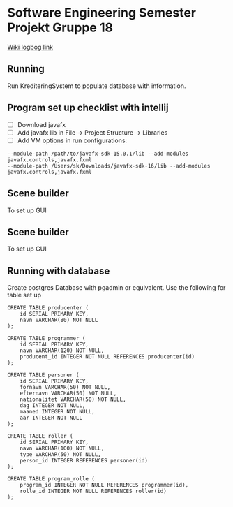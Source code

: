 # Software Engineering Semester Projekt Gruppe 18
[Wiki logbog link](https://github.com/simonkaring/SE-Gruppe-18/wiki/Logbook)

## Running
Run KrediteringSystem to populate database with information. 

## Program set up checklist with intellij
- [ ] Download javafx
- [ ] Add javafx lib in File -> Project Structure -> Libraries
- [ ] Add VM options in run configurations: 

```
--module-path /path/to/javafx-sdk-15.0.1/lib --add-modules javafx.controls,javafx.fxml
--module-path /Users/sk/Downloads/javafx-sdk-16/lib --add-modules javafx.controls,javafx.fxml
```

## Scene builder 
To set up GUI

## Scene builder
To set up GUI

## Running with database
Create postgres Database with pgadmin or equivalent. 
Use the following for table set up
```
CREATE TABLE producenter (
	id SERIAL PRIMARY KEY,
	navn VARCHAR(80) NOT NULL
);

CREATE TABLE programmer (
	id SERIAL PRIMARY KEY,
	navn VARCHAR(120) NOT NULL,
	producent_id INTEGER NOT NULL REFERENCES producenter(id)
);

CREATE TABLE personer (
	id SERIAL PRIMARY KEY,
	fornavn VARCHAR(50) NOT NULL,
	efternavn VARCHAR(50) NOT NULL,
	nationalitet VARCHAR(50) NOT NULL,
	dag INTEGER NOT NULL,
	maaned INTEGER NOT NULL,
	aar INTEGER NOT NULL
);

CREATE TABLE roller (
	id SERIAL PRIMARY KEY,
	navn VARCHAR(100) NOT NULL,
	type VARCHAR(50) NOT NULL,
	person_id INTEGER REFERENCES personer(id)
);

CREATE TABLE program_rolle (
	program_id INTEGER NOT NULL REFERENCES programmer(id),
	rolle_id INTEGER NOT NULL REFERENCES roller(id)
);

```

